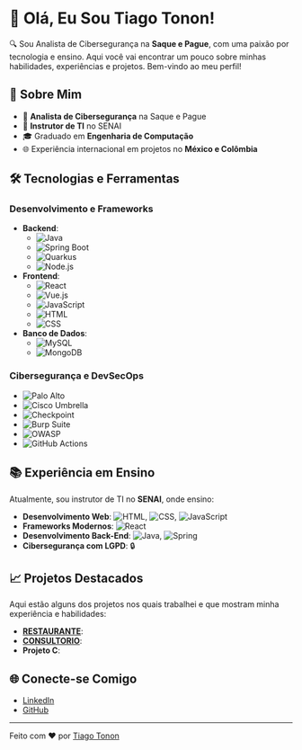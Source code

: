 
# 👋 Olá, Eu Sou Tiago Tonon!

🔍 Sou Analista de Cibersegurança na **Saque e Pague**, com uma paixão por tecnologia e ensino. Aqui você vai encontrar um pouco sobre minhas habilidades, experiências e projetos. Bem-vindo ao meu perfil!

## 🚀 Sobre Mim

- 🔧 **Analista de Cibersegurança** na Saque e Pague
- 🏫 **Instrutor de TI** no SENAI
- 🎓 Graduado em **Engenharia de Computação**
- 🌐 Experiência internacional em projetos no **México e Colômbia**

## 🛠️ Tecnologias e Ferramentas

### Desenvolvimento e Frameworks

- **Backend**:
  - ![Java](https://img.shields.io/badge/Java-ED8B00?style=for-the-badge&logo=java&logoColor=white)
  - ![Spring Boot](https://img.shields.io/badge/Spring_Boot-F2F4F9?style=for-the-badge&logo=spring-boot)
  - ![Quarkus](https://img.shields.io/badge/Quarkus-4695EB?style=for-the-badge&logo=quarkus&logoColor=white)
  - ![Node.js](https://img.shields.io/badge/Node.js-43853D?style=for-the-badge&logo=node-dot-js&logoColor=white)
- **Frontend**:
  - ![React](https://img.shields.io/badge/React-20232A?style=for-the-badge&logo=react&logoColor=61DAFB)
  - ![Vue.js](https://img.shields.io/badge/Vue.js-35495E?style=for-the-badge&logo=vue-dot-js&logoColor=4FC08D)
  - ![JavaScript](https://img.shields.io/badge/JavaScript-F7DF1E?style=for-the-badge&logo=javascript&logoColor=black)
  - ![HTML](https://img.shields.io/badge/HTML5-E34F26?style=for-the-badge&logo=html5&logoColor=white)
  - ![CSS](https://img.shields.io/badge/CSS3-1572B6?style=for-the-badge&logo=css3&logoColor=white)
- **Banco de Dados**:
  - ![MySQL](https://img.shields.io/badge/MySQL-005C84?style=for-the-badge&logo=mysql&logoColor=white)
  - ![MongoDB](https://img.shields.io/badge/MongoDB-4EA94B?style=for-the-badge&logo=mongodb&logoColor=white)

### Cibersegurança e DevSecOps

- ![Palo Alto](https://img.shields.io/badge/Palo_Alto_Networks-001F3F?style=for-the-badge&logo=palo-alto-networks&logoColor=white)
- ![Cisco Umbrella](https://img.shields.io/badge/Cisco_Umbrella-1BA0D7?style=for-the-badge&logo=cisco&logoColor=white)
- ![Checkpoint](https://img.shields.io/badge/Check_Point-CC0033?style=for-the-badge&logo=check-point&logoColor=white)
- ![Burp Suite](https://img.shields.io/badge/Burp_Suite-FF6F00?style=for-the-badge&logo=burp-suite&logoColor=white)
- ![OWASP](https://img.shields.io/badge/OWASP-ZAP-FE7A16?style=for-the-badge&logo=owasp&logoColor=white)
- ![GitHub Actions](https://img.shields.io/badge/GitHub_Actions-2088FF?style=for-the-badge&logo=github-actions&logoColor=white)

## 📚 Experiência em Ensino

Atualmente, sou instrutor de TI no **SENAI**, onde ensino:

- **Desenvolvimento Web**: ![HTML](https://img.shields.io/badge/HTML5-E34F26?style=for-the-badge&logo=html5&logoColor=white), ![CSS](https://img.shields.io/badge/CSS3-1572B6?style=for-the-badge&logo=css3&logoColor=white), ![JavaScript](https://img.shields.io/badge/JavaScript-F7DF1E?style=for-the-badge&logo=javascript&logoColor=black)
- **Frameworks Modernos**: ![React](https://img.shields.io/badge/React-20232A?style=for-the-badge&logo=react&logoColor=61DAFB)
- **Desenvolvimento Back-End**: ![Java](https://img.shields.io/badge/Java-ED8B00?style=for-the-badge&logo=java&logoColor=white), ![Spring](https://img.shields.io/badge/Spring-6DB33F?style=for-the-badge&logo=spring&logoColor=white)
- **Cibersegurança com LGPD**: 🔒

## 📈 Projetos Destacados

Aqui estão alguns dos projetos nos quais trabalhei e que mostram minha experiência e habilidades:

- **[RESTAURANTE](https://github.com/NotoriosT/restaurante-front)**: 
- **[CONSULTORIO](https://github.com/NotoriosT/consultorio-front)**: 
- **Projeto C**:


## 🌐 Conecte-se Comigo

- [LinkedIn](https://www.linkedin.com/in/tiago-tonon)
- [GitHub](https://github.com/NotoriosT)


---

Feito com ❤️ por [Tiago Tonon](https://github.com/seu-usuario)
